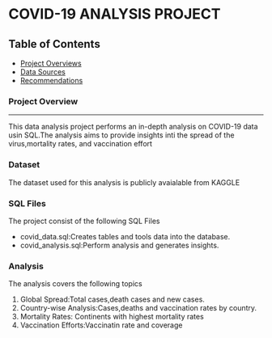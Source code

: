 # COVID-19 ANALYSIS PROJECT

## Table of Contents

 - [Project Overviews](#project-overviews)
 - [Data Sources](#data-sources)
 - [Recommendations](#recommendation)

### Project Overview
---

This data analysis project performs an in-depth analysis on COVID-19 data usin SQL.The analysis aims to provide insights inti the spread of the virus,mortality rates, and vaccination effort

### Dataset

The dataset used for this analysis is publicly avaialable from KAGGLE


### SQL Files
The project consist of the following SQL Files

- covid_data.sql:Creates tables and tools data into the database.
- covid_analysis.sql:Perform analysis and generates insights.

### Analysis
The analysis covers the following topics

1. Global Spread:Total cases,death cases and new cases.
2. Country-wise Analysis:Cases,deaths and vaccination rates by country.
3. Mortality Rates: Continents with highest mortality rates
4. Vaccination Efforts:Vaccinatin rate and coverage
